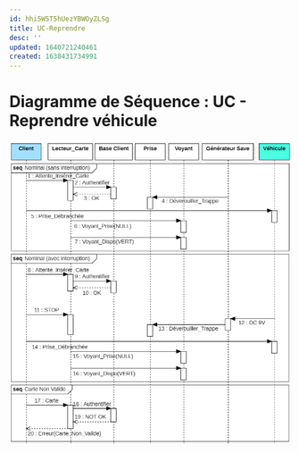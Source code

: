 ```yaml
---
id: hhi5W5T5hUezYBWOyZLSg
title: UC-Reprendre
desc: ''
updated: 1640721240461
created: 1638431734991
---
```


# Diagramme de Séquence : UC - Reprendre véhicule

![](/assets/images/DiagSeqReprendre.png)
